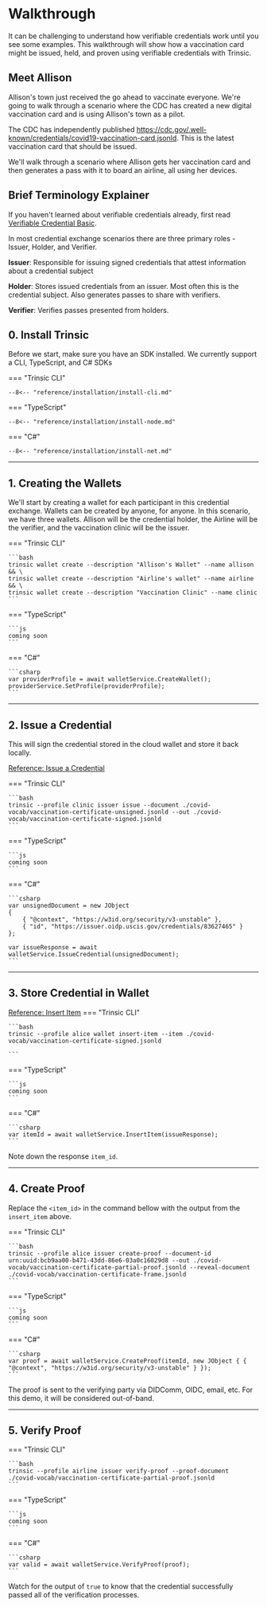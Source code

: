 # Walkthrough
It can be challenging to understand how verifiable credentials work until you see some examples. This walkthrough will show how a vaccination card might be issued, held, and proven using verifiable credentials with Trinsic. 

## Meet Allison
Allison's town just received the go ahead to vaccinate everyone. We're going to walk through
a scenario where the CDC has created a new digital vaccination card and is using Allison's town as a pilot.

The CDC has independently published <a>https://cdc.gov/.well-known/credentials/covid19-vaccination-card.jsonld</a>. This is the latest vaccination card that should be issued.

We'll walk through a scenario where Allison gets her vaccination card and then generates a pass with it to board an airline, all using her devices.

## Brief Terminology Explainer
If you haven't learned about verifiable credentials already, first read [Verifiable Credential Basic](https://trinsic.id/trinsic-basics-the-verifiable-credentials-model/).

In most credential exchange scenarios there are three primary roles - Issuer, Holder, and Verifier. 

**Issuer**: Responsible for issuing signed credentials that attest information about a credential subject

**Holder**: Stores issued credentials from an issuer. Most often this is the credential subject. Also generates passes to share with verifiers.

**Verifier**: Verifies passes presented from holders. 

<!-- There are also two parties who are not talked that provide the human layer of trust. A governance authority defines the credential and pass templates.

**Governance Authority** - todo 

**Ecosystem Provider** -  -->
## 0. Install Trinsic
Before we start, make sure you have an SDK installed.
We currently support a CLI, TypeScript, and C# SDKs

=== "Trinsic CLI"

    --8<-- "reference/installation/install-cli.md"

=== "TypeScript"

    --8<-- "reference/installation/install-node.md"

=== "C#"

    --8<-- "reference/installation/install-net.md"

---

## 1. Creating the Wallets
We'll start by creating a wallet for each participant in this credential exchange. Wallets can be created by anyone, for anyone. In this scenario, we have three wallets. Allison will be the credential holder, the Airline will be the verifier, and the vaccination clinic will be the issuer.


=== "Trinsic CLI"

    ```bash
    trinsic wallet create --description "Allison's Wallet" --name allison && \
    trinsic wallet create --description "Airline's wallet" --name airline && \
    trinsic wallet create --description "Vaccination Clinic" --name clinic
    ```
=== "TypeScript"

    ```js
    coming soon
    ```

=== "C#"

    ```csharp
    var providerProfile = await walletService.CreateWallet(); 
    providerService.SetProfile(providerProfile);
    ```

--- 


## 2. Issue a Credential
This will sign the credential stored in the cloud wallet and store it back locally. 

[Reference: Issue a Credential](reference/services/wallet-service.md#issue-credential)

=== "Trinsic CLI"

    ```bash
    trinsic --profile clinic issuer issue --document ./covid-vocab/vaccination-certificate-unsigned.jsonld --out ./covid-vocab/vaccination-certificate-signed.jsonld
    ```
=== "TypeScript"

    ```js
    coming soon
    ```

=== "C#"

    ```csharp
    var unsignedDocument = new JObject
    {
        { "@context", "https://w3id.org/security/v3-unstable" },
        { "id", "https://issuer.oidp.uscis.gov/credentials/83627465" }
    };

    var issueResponse = await walletService.IssueCredential(unsignedDocument);
    ```

---

## 3. Store Credential in Wallet

[Reference: Insert Item]()
=== "Trinsic CLI"

    ```bash
    trinsic --profile alice wallet insert-item --item ./covid-vocab/vaccination-certificate-signed.jsonld

    ```

=== "TypeScript"

    ```js
    coming soon
    ```

=== "C#"

    ```csharp
    var itemId = await walletService.InsertItem(issueResponse);
    ```

Note down the response `item_id`.

---

## 4. Create Proof

Replace the `<item_id>` in the command bellow with the output from the `insert_item` above.

=== "Trinsic CLI"

    ```bash
    trinsic --profile alice issuer create-proof --document-id urn:uuid:bcb9aa00-b471-43dd-86e6-03a0c16029d8 --out ./covid-vocab/vaccination-certificate-partial-proof.jsonld --reveal-document ./covid-vocab/vaccination-certificate-frame.jsonld
    ```

=== "TypeScript"

    ```js
    coming soon
    ```

=== "C#"

    ```csharp
    var proof = await walletService.CreateProof(itemId, new JObject { { "@context", "https://w3id.org/security/v3-unstable" } });
    ```


The proof is sent to the verifying party via DIDComm, OIDC, email, etc. For this demo, it will be considered out-of-band.

---

## 5. Verify Proof

=== "Trinsic CLI"

    ```bash
    trinsic --profile airline issuer verify-proof --proof-document ./covid-vocab/vaccination-certificate-partial-proof.jsonld
    ```

=== "TypeScript"

    ```js
    coming soon
    ```

=== "C#"

    ```csharp
    var valid = await walletService.VerifyProof(proof);
    ```

Watch for the output of `true` to know that the credential successfully passed all of the verification processes.
